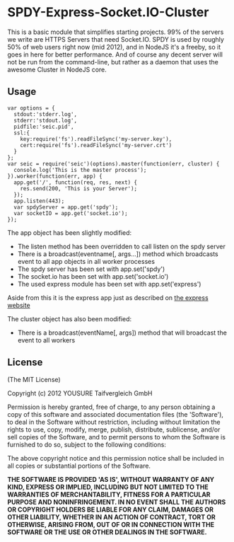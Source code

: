 # SPDY-Express-Socket.IO-Cluster

This is a basic module that simplifies starting projects. 99% of the servers we write are HTTPS Servers that need Socket.IO. SPDY is used by roughly 50% of web users right now (mid 2012), and in NodeJS it's a freeby, so it goes in here for better performance. And of course any decent server will not be run from the command-line, but rather as a daemon that uses the awesome Cluster in NodeJS core.

## Usage

    var options = {
      stdout:'stderr.log',
      stderr:'stdout.log',
      pidfile:'seic.pid',
      ssl:{
        key:require('fs').readFileSync('my-server.key'),
        cert:require('fs').readFileSync('my-server.crt')
      }
    };
    var seic = require('seic')(options).master(function(err, cluster) {
      console.log('This is the master process');
    }).worker(function(err, app) {
      app.get('/', function(req, res, next) {
        res.send(200, 'This is your Server');
      });
      app.listen(443);
      var spdyServer = app.get('spdy');
      var socketIO = app.get('socket.io');
    });


The app object has been slightly modified:
 * The listen method has been overridden to call listen on the spdy server
 * There is a broadcast(eventname[, args...]) method which broadcasts event to all app objects in all worker processes
 * The spdy server has been set with app.set('spdy')
 * The socket.io has been set with app.set('socket.io')
 * The used express module has been set with app.set('express')

Aside from this it is the express app just as described on [the express website](http://expressjs.com)

The cluster object has also been modified:
 * There is a broadcast(eventName[, args]) method that will broadcast the event to all workers

## License

(The MIT License)

Copyright (c) 2012 YOUSURE Taifvergleich GmbH

Permission is hereby granted, free of charge, to any person obtaining a copy of this software and associated documentation files (the 'Software'), to deal in the Software without restriction, including without limitation the rights to use, copy, modify, merge, publish, distribute, sublicense, and/or sell copies of the Software, and to permit persons to whom the Software is furnished to do so, subject to the following conditions:

The above copyright notice and this permission notice shall be included in all copies or substantial portions of the Software.

**THE SOFTWARE IS PROVIDED 'AS IS', WITHOUT WARRANTY OF ANY KIND, EXPRESS OR IMPLIED, INCLUDING BUT NOT LIMITED TO THE WARRANTIES OF MERCHANTABILITY, FITNESS FOR A PARTICULAR PURPOSE AND NONINFRINGEMENT. IN NO EVENT SHALL THE AUTHORS OR COPYRIGHT HOLDERS BE LIABLE FOR ANY CLAIM, DAMAGES OR OTHER LIABILITY, WHETHER IN AN ACTION OF CONTRACT, TORT OR OTHERWISE, ARISING FROM, OUT OF OR IN CONNECTION WITH THE SOFTWARE OR THE USE OR OTHER DEALINGS IN THE SOFTWARE.**
